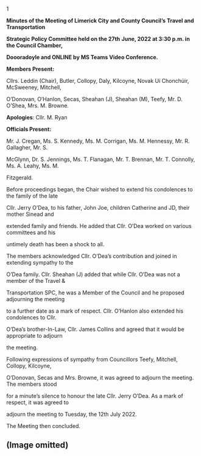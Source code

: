 1

**Minutes of the Meeting of Limerick City and County Council’s Travel and Transportation**

**Strategic Policy Committee held on the 27th** **June, 2022 at 3:30 p.m. in the Council Chamber,**

**Doooradoyle and ONLINE by MS Teams Video Conference.**

**Members Present:**

Cllrs. Leddin (Chair), Butler, Collopy, Daly, Kilcoyne, Novak Uí Chonchúir, McSweeney, Mitchell,

O’Donovan, O’Hanlon, Secas, Sheahan (J), Sheahan (M), Teefy, Mr. D. O’Shea, Mrs. M. Browne.

**Apologies**: Cllr. M. Ryan

**Officials Present:**

Mr. J. Cregan, Ms. S. Kennedy, Ms. M. Corrigan, Ms. M. Hennessy, Mr. R. Gallagher, Mr. S.

McGlynn, Dr. S. Jennings, Ms. T. Flanagan, Mr. T. Brennan, Mr. T. Connolly, Ms. A. Leahy, Ms. M.

Fitzgerald.

Before proceedings began, the Chair wished to extend his condolences to the family of the late

Cllr. Jerry O’Dea, to his father, John Joe, children Catherine and JD, their mother Sinead and

extended family and friends. He added that Cllr. O’Dea worked on various committees and his

untimely death has been a shock to all.

The members acknowledged Cllr. O’Dea’s contribution and joined in extending sympathy to the

O’Dea family. Cllr. Sheahan (J) added that while Cllr. O’Dea was not a member of the Travel &

Transportation SPC, he was a Member of the Council and he proposed adjourning the meeting

to a further date as a mark of respect. Cllr. O’Hanlon also extended his condolences to Cllr.

O’Dea’s brother-In-Law, Cllr. James Collins and agreed that it would be appropriate to adjourn

the meeting.

Following expressions of sympathy from Councillors Teefy, Mitchell, Collopy, Kilcoyne,

O’Donovan, Secas and Mrs. Browne, it was agreed to adjourn the meeting. The members stood

for a minute’s silence to honour the late Cllr. Jerry O’Dea. As a mark of respect, it was agreed to

adjourn the meeting to Tuesday, the 12th July 2022.

The Meeting then concluded.

(Image omitted)
---
